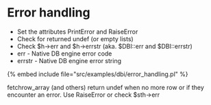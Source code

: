 # Error handling

* Set the attributes PrintError and RaiseError
* Check for returned undef (or empty lists)
* Check $h->err   and $h->errstr (aka. $DBI::err and $DBI::errstr)
* err    - Native DB engine error code
* errstr - Native DB engine error string

{% embed include file="src/examples/dbi/error_handling.pl" %}



fetchrow_array (and others) return undef when no more row or if
they encounter an error. Use RaiseError or check $sth->err


